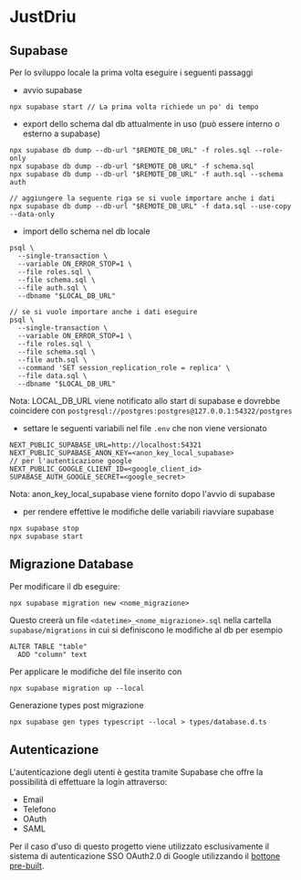 # JustDriu

## Supabase

Per lo sviluppo locale la prima volta eseguire i seguenti passaggi

- avvio supabase
```
npx supabase start // La prima volta richiede un po' di tempo
```

- export dello schema dal db attualmente in uso (può essere interno o esterno a supabase)
```
npx supabase db dump --db-url "$REMOTE_DB_URL" -f roles.sql --role-only
npx supabase db dump --db-url "$REMOTE_DB_URL" -f schema.sql
npx supabase db dump --db-url "$REMOTE_DB_URL" -f auth.sql --schema auth

// aggiungere la seguente riga se si vuole importare anche i dati
npx supabase db dump --db-url "$REMOTE_DB_URL" -f data.sql --use-copy --data-only
```

- import dello schema nel db locale
```
psql \
  --single-transaction \
  --variable ON_ERROR_STOP=1 \
  --file roles.sql \
  --file schema.sql \
  --file auth.sql \
  --dbname "$LOCAL_DB_URL"

// se si vuole importare anche i dati eseguire
psql \
  --single-transaction \
  --variable ON_ERROR_STOP=1 \
  --file roles.sql \
  --file schema.sql \
  --file auth.sql \
  --command 'SET session_replication_role = replica' \
  --file data.sql \
  --dbname "$LOCAL_DB_URL"
```

Nota: LOCAL_DB_URL viene notificato allo start di supabase e dovrebbe coincidere con `postgresql://postgres:postgres@127.0.0.1:54322/postgres`

- settare le seguenti variabili nel file `.env` che non viene versionato
 ```
NEXT_PUBLIC_SUPABASE_URL=http://localhost:54321
NEXT_PUBLIC_SUPABASE_ANON_KEY=<anon_key_local_supabase>
// per l'autenticazione google
NEXT_PUBLIC_GOOGLE_CLIENT_ID=<google_client_id>
SUPABASE_AUTH_GOOGLE_SECRET=<google_secret>
 ```

Nota: anon_key_local_supabase viene fornito dopo l'avvio di supabase

- per rendere effettive le modifiche delle variabili riavviare supabase

```
npx supabase stop
npx supabase start
```

## Migrazione Database
Per modificare il db eseguire:

```
npx supabase migration new <nome_migrazione>
```
Questo creerà un file `<datetime>_<nome_migrazione>.sql` nella cartella `supabase/migrations` in cui si definiscono le modifiche al db per esempio

```
ALTER TABLE "table"
  ADD "column" text
```

Per applicare le modifiche del file inserito con 
```
npx supabase migration up --local
```

Generazione types post migrazione
```
npx supabase gen types typescript --local > types/database.d.ts
```

## Autenticazione

L'autenticazione degli utenti è gestita tramite Supabase che offre la possibilità di effettuare la login attraverso:
  - Email
  - Telefono
  - OAuth
  - SAML

Per il caso d'uso di questo progetto viene utilizzato esclusivamente il sistema di autenticazione SSO OAuth2.0 di Google utilizzando il [bottone pre-built](https://developers.google.com/identity/gsi/web/guides/display-button).
